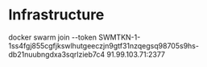 # Infrastructure

docker swarm join --token SWMTKN-1-1ss4fgj855cgfjkswlhutgeeczjn9gtf31nzqegsq98705s9hs-db21nuubngdxa3sqrlzieb7c4 91.99.103.71:2377